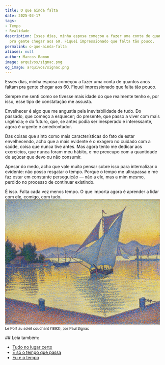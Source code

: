 ```yaml
---
title: O que ainda falta
date: 2025-03-17
tags:
- Tempo
- Realidade
description: Esses dias, minha esposa começou a fazer uma conta de quantos anos faltam
  pra gente chegar aos 60. Fiquei impressionado que falta tão pouco.
permalink: o-que-ainda-falta
aliases: null
author: Marcos Ramon
image: arquivos/signac.png
og_image: arquivos/signac.png
---
```

Esses dias, minha esposa começou a fazer uma conta de quantos anos faltam pra gente chegar aos 60. Fiquei impressionado que falta tão pouco.

Sempre me senti como se tivesse mais idade do que realmente tenho e, por isso, esse tipo de constatação me assusta.

Envelhecer é algo que me angustia pela inevitabilidade de tudo. Do passado, que começo a esquecer; do presente, que passo a viver com mais urgência; e do futuro, que, se antes podia ser inesperado e interessante, agora é urgente e amedrontador.

Das coisas que sinto como mais características do fato de estar envelhecendo, acho que a mais evidente é o exagero no cuidado com a saúde, coisa que nunca tive antes. Mas agora tento me dedicar aos exercícios, que nunca foram meu hábito, e me preocupo com a quantidade de açúcar que devo ou não consumir.

Apesar do medo, acho que vale muito pensar sobre isso para internalizar o evidente: não posso resgatar o tempo. Porque o tempo me ultrapassa e me faz estar em constante perseguição — não a ele, mas a mim mesmo, perdido no processo de continuar existindo.

É isso. Falta cada vez menos tempo. O que importa agora é aprender a lidar com ele, comigo, com tudo.
<img src="/assets/img/signac.png">
<small>Le Port au soleil couchant (1892), por Paul Signac</small>

<div class="leia-tambem" markdown="1">
## Leia também:

- <a href="/tudo-no-lugar-certo">Tudo no lugar certo</a>
- <a href="/e-so-o-tempo-que-passa">É só o tempo que passa</a>
- <a href="/eu-e-o-tempo">Eu e o tempo</a>
</div>